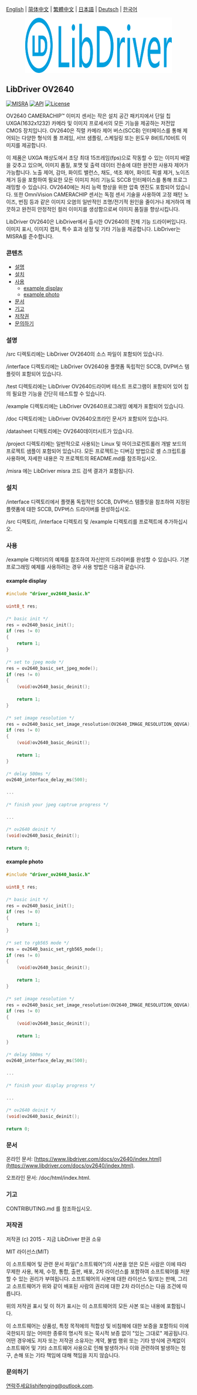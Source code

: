 [English](/README.md) | [ 简体中文](/README_zh-Hans.md) | [繁體中文](/README_zh-Hant.md) | [日本語](/README_ja.md) | [Deutsch](/README_de.md) | [한국어](/README_ko.md)

<div align=center>
<img src="/doc/image/logo.svg" width="400" height="150"/>
</div>

## LibDriver OV2640

[![MISRA](https://img.shields.io/badge/misra-compliant-brightgreen.svg)](/misra/README.md) [![API](https://img.shields.io/badge/api-reference-blue.svg)](https://www.libdriver.com/docs/ov2640/index.html) [![License](https://img.shields.io/badge/license-MIT-brightgreen.svg)](/LICENSE)

OV2640 CAMERACHIP™ 이미지 센서는 작은 설치 공간 패키지에서 단일 칩 UXGA(1632x1232) 카메라 및 이미지 프로세서의 모든 기능을 제공하는 저전압 CMOS 장치입니다. OV2640은 직렬 카메라 제어 버스(SCCB) 인터페이스를 통해 제어되는 다양한 형식의 풀 프레임, 서브 샘플링, 스케일링 또는 윈도우 8비트/10비트 이미지를 제공합니다.

이 제품은 UXGA 해상도에서 초당 최대 15프레임(fps)으로 작동할 수 있는 이미지 배열을 갖추고 있으며, 이미지 품질, 포맷 및 출력 데이터 전송에 대한 완전한 사용자 제어가 가능합니다. 노출 제어, 감마, 화이트 밸런스, 채도, 색조 제어, 화이트 픽셀 제거, 노이즈 제거 등을 포함하여 필요한 모든 이미지 처리 기능도 SCCB 인터페이스를 통해 프로그래밍할 수 있습니다. OV2640에는 처리 능력 향상을 위한 압축 엔진도 포함되어 있습니다. 또한 OmniVision CAMERACHIP 센서는 독점 센서 기술을 사용하여 고정 패턴 노이즈, 번짐 등과 같은 이미지 오염의 일반적인 조명/전기적 원인을 줄이거나 제거하여 깨끗하고 완전히 안정적인 컬러 이미지를 생성함으로써 이미지 품질을 향상시킵니다.

LibDriver OV2640은 LibDriver에서 출시한 OV2640의 전체 기능 드라이버입니다. 이미지 표시, 이미지 캡처, 특수 효과 설정 및 기타 기능을 제공합니다. LibDriver는 MISRA를 준수합니다.

### 콘텐츠

  - [설명](#설명)
  - [설치](#설치)
  - [사용](#사용)
    - [example display](#example-display)
    - [example photo](#example-photo)
  - [문서](#문서)
  - [기고](#기고)
  - [저작권](#저작권)
  - [문의하기](#문의하기)

### 설명

/src 디렉토리에는 LibDriver OV2640의 소스 파일이 포함되어 있습니다.

/interface 디렉토리에는 LibDriver OV2640용 플랫폼 독립적인 SCCB, DVP버스 템플릿이 포함되어 있습니다.

/test 디렉토리에는 LibDriver OV2640드라이버 테스트 프로그램이 포함되어 있어 칩의 필요한 기능을 간단히 테스트할 수 있습니다.

/example 디렉토리에는 LibDriver OV2640프로그래밍 예제가 포함되어 있습니다.

/doc 디렉토리에는 LibDriver OV2640오프라인 문서가 포함되어 있습니다.

/datasheet 디렉토리에는 OV2640데이터시트가 있습니다.

/project 디렉토리에는 일반적으로 사용되는 Linux 및 마이크로컨트롤러 개발 보드의 프로젝트 샘플이 포함되어 있습니다. 모든 프로젝트는 디버깅 방법으로 셸 스크립트를 사용하며, 자세한 내용은 각 프로젝트의 README.md를 참조하십시오.

/misra 에는 LibDriver misra 코드 검색 결과가 포함됩니다.

### 설치

/interface 디렉토리에서 플랫폼 독립적인 SCCB, DVP버스 템플릿을 참조하여 지정된 플랫폼에 대한 SCCB, DVP버스 드라이버를 완성하십시오.

/src 디렉토리, /interface 디렉토리 및 /example 디렉토리를 프로젝트에 추가하십시오.

### 사용

/example 디렉터리의 예제를 참조하여 자신만의 드라이버를 완성할 수 있습니다. 기본 프로그래밍 예제를 사용하려는 경우 사용 방법은 다음과 같습니다.

#### example display

```C
#include "driver_ov2640_basic.h"

uint8_t res;

/* basic init */
res = ov2640_basic_init();
if (res != 0)
{
    return 1;
}

/* set to jpeg mode */
res = ov2640_basic_set_jpeg_mode();
if (res != 0)
{
    (void)ov2640_basic_deinit();

    return 1;
}

/* set image resolution */
res = ov2640_basic_set_image_resolution(OV2640_IMAGE_RESOLUTION_QQVGA);
if (res != 0)
{
    (void)ov2640_basic_deinit();

    return 1;
}

/* delay 500ms */
ov2640_interface_delay_ms(500);

...

/* finish your jpeg captrue progress */    

...

/* ov2640 deinit */
(void)ov2640_basic_deinit();

return 0;
```

#### example photo

```C
#include "driver_ov2640_basic.h"

uint8_t res;

/* basic init */
res = ov2640_basic_init();
if (res != 0)
{
    return 1;
}

/* set to rgb565 mode */
res = ov2640_basic_set_rgb565_mode();
if (res != 0)
{
    (void)ov2640_basic_deinit();

    return 1;
}

/* set image resolution */
res = ov2640_basic_set_image_resolution(OV2640_IMAGE_RESOLUTION_QQVGA);
if (res != 0)
{
    (void)ov2640_basic_deinit();

    return 1;
}

/* delay 500ms */
ov2640_interface_delay_ms(500);

...

/* finish your display progress */    

...

/* ov2640 deinit */
(void)ov2640_basic_deinit();

return 0;
```

### 문서

온라인 문서: [https://www.libdriver.com/docs/ov2640/index.html](https://www.libdriver.com/docs/ov2640/index.html).

오프라인 문서: /doc/html/index.html.

### 기고

CONTRIBUTING.md 를 참조하십시오.

### 저작권

저작권 (c) 2015 - 지금 LibDriver 판권 소유

MIT 라이선스(MIT)

이 소프트웨어 및 관련 문서 파일("소프트웨어")의 사본을 얻은 모든 사람은 이에 따라 무제한 사용, 복제, 수정, 통합, 출판, 배포, 2차 라이선스를 포함하여 소프트웨어를 처분할 수 있는 권리가 부여됩니다. 소프트웨어의 사본에 대한 라이선스 및/또는 판매, 그리고 소프트웨어가 위와 같이 배포된 사람의 권리에 대한 2차 라이선스는 다음 조건에 따릅니다.

위의 저작권 표시 및 이 허가 표시는 이 소프트웨어의 모든 사본 또는 내용에 포함됩니다.

이 소프트웨어는 상품성, 특정 목적에의 적합성 및 비침해에 대한 보증을 포함하되 이에 국한되지 않는 어떠한 종류의 명시적 또는 묵시적 보증 없이 "있는 그대로" 제공됩니다. 어떤 경우에도 저자 또는 저작권 소유자는 계약, 불법 행위 또는 기타 방식에 관계없이 소프트웨어 및 기타 소프트웨어 사용으로 인해 발생하거나 이와 관련하여 발생하는 청구, 손해 또는 기타 책임에 대해 책임을 지지 않습니다.

### 문의하기

연락주세요lishifenging@outlook.com.